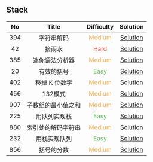 ## Stack

|  No   |       Title        |            Difficulty             |                       Solution                        |
| :---: | :----------------: | :-------------------------------: | :---------------------------------------------------: |
|  394  |     字符串解码     | <font color=#F0AD4E>Medium</font> |        [Solution](decode_string/Solution.java)        |
|  42   |       接雨水       |  <font color=#D9534F>Hard</font>  |     [Solution](trapping_rain_water/Solution.java)     |
|  385  |   迷你语法分析器   | <font color=#F0AD4E>Medium</font> |         [Solution](mini_parser/Solution.java)         |
|  20   |     有效的括号     |  <font color=#5CB85C>Easy</font>  |      [Solution](valid_parentheses/Solution.java)      |
|  402  |   移掉 K 位数字    | <font color=#F0AD4E>Medium</font> |       [Solution](remove_k_digits/Solution.java)       |
|  456  |      132模式       | <font color=#F0AD4E>Medium</font> |         [Solution](_132Pattern/Solution.java)         |
|  907  | 子数组的最小值之和 | <font color=#F0AD4E>Medium</font> |  [Solution](sum_of_subarray_minimums/Solution.java)   |
|  225  |    用队列实现栈    |  <font color=#5CB85C>Easy</font>  | [Solution](implement_stack_using_queues/MyStack.java) |
|  880  | 索引处的解码字符串 | <font color=#F0AD4E>Medium</font> |   [Solution](decoded_string_at_index/Solution.java)   |
|  232  |    用栈实现队列    |  <font color=#5CB85C>Easy</font>  | [Solution](implement_queue_using_stacks/MyQueue.java) |
|  856  |     括号的分数     | <font color=#F0AD4E>Medium</font> |    [Solution](score_of_parentheses/Solution.java)     |
